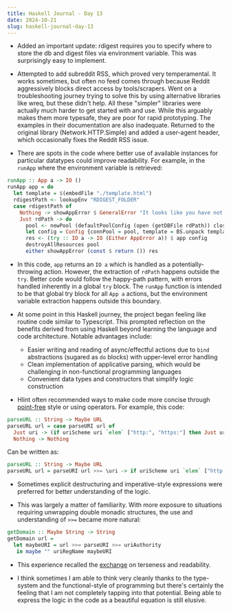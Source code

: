 ```yaml
---
title: Haskell Journal - Day 13
date: 2024-10-21
slug: haskell-journal-day-13
---
```


- Added an important update: rdigest requires you to specify where to store the db and digest files via environment variable. This was surprisingly easy to implement.

- Attempted to add subreddit RSS, which proved very temperamental. It works sometimes, but often no feed comes through because Reddit aggressively blocks direct access by tools/scrapers. Went on a troubleshooting journey trying to solve this by using alternative libraries like wreq, but these didn't help. All these "simpler" libraries were actually much harder to get started with and use. While this arguably makes them more typesafe, they are poor for rapid prototyping. The examples in their documentation are also inadequate. Returned to the original library (Network.HTTP.Simple) and added a user-agent header, which occasionally fixes the Reddit RSS issue.

- There are spots in the code where better use of available instances for particular datatypes could improve readability. For example, in the `runApp` where the environment variable is retrieved:

```haskell
runApp :: App a -> IO ()
runApp app = do
  let template = $(embedFile "./template.html")
  rdigestPath <- lookupEnv "RDIGEST_FOLDER"
  case rdigestPath of
    Nothing -> showAppError $ GeneralError "It looks like you have not set the RDIGEST_FOLDER env. `export RDIGEST_FOLDER=<full-path-where-rdigest-should-save-data>"
    Just rdPath -> do
      pool <- newPool (defaultPoolConfig (open (getDBFile rdPath)) close 60.0 10)
      let config = Config {connPool = pool, template = BS.unpack template, rdigestPath = rdPath}
      res <- (try :: IO a -> IO (Either AppError a)) $ app config
      destroyAllResources pool
      either showAppError (const $ return ()) res
```

- In this code, `app` returns an `IO a` which is handled as a potentially-throwing action. However, the extraction of `rdPath` happens outside the `try`. Better code would follow the happy-path pattern, with errors handled inherently in a global `try` block. The `runApp` function is intended to be that global try block for all `App a` actions, but the environment variable extraction happens outside this boundary.

- At some point in this Haskell journey, the project began feeling like routine code similar to Typescript. This prompted reflection on the benefits derived from using Haskell beyond learning the language and code architecture. Notable advantages include:

  - Easier writing and reading of async/effectful actions due to `bind` abstractions (sugared as `do` blocks) with upper-level error handling
  - Clean implementation of applicative parsing, which would be challenging in non-functional programming languages
  - Convenient data types and constructors that simplify logic construction

- Hlint often recommended ways to make code more concise through [point-free](https://wiki.haskell.org/Pointfree) style or using operators. For example, this code:

```haskell
parseURL :: String -> Maybe URL
parseURL url = case parseURI url of
  Just uri -> (if uriScheme uri `elem` ["http:", "https:"] then Just url else Nothing)
  Nothing -> Nothing
```

Can be written as:

```haskell
parseURL :: String -> Maybe URL
parseURL url = parseURI url >>= \uri -> if uriScheme uri `elem` ["http:", "https:"] then Just url else Nothing
```

- Sometimes explicit destructuring and imperative-style expressions were preferred for better understanding of the logic.

- This was largely a matter of familiarity. With more exposure to situations requiring unwrapping double monadic structures, the use and understanding of `>>=` became more natural:

```haskell
getDomain :: Maybe String -> String
getDomain url =
  let maybeURI = url >>= parseURI >>= uriAuthority
   in maybe "" uriRegName maybeURI
```

- This experience recalled the [exchange](https://mail.haskell.org/pipermail/haskell-cafe/2009-March/058475.html) on terseness and readability.

- I think sometimes I am able to think very cleanly thanks to the type-system and the functional-style of programming but there's certainly the feeling that I am not completely tapping into that potential. Being able to express the logic in the code as a beautiful equation is still elusive.
